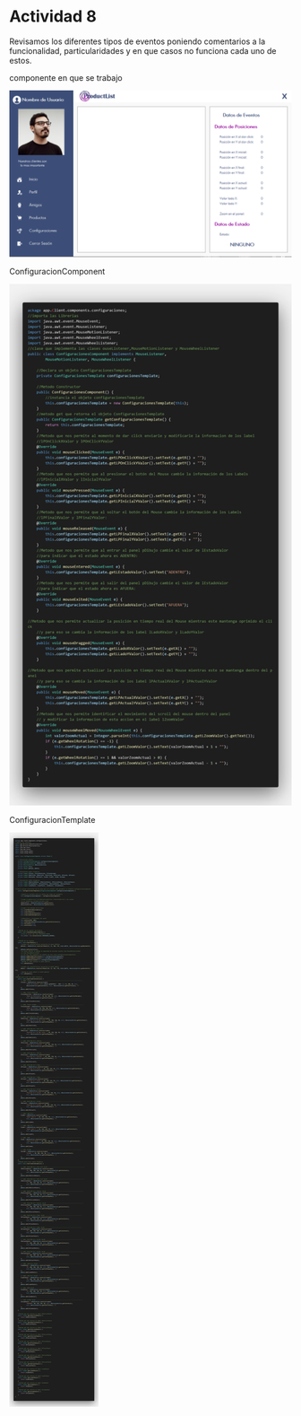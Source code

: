 # Actividad 8

Revisamos los diferentes tipos de eventos poniendo comentarios a la funcionalidad, particularidades y en que casos no funciona cada uno de estos.

componente en que se trabajo

![componente](./componente.PNG)

ConfiguracionComponent

![component](./component.png)

ConfiguracionTemplate

![template](./template.png)